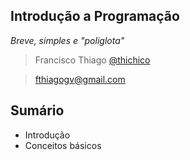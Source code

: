 ## Introdução a Programação

*Breve, simples e "poliglota"*

> Francisco Thiago <a href="https://thichico.github.io"> @thichico </a>

> fthiagogv@gmail.com


## Sumário

* Introdução
* Conceitos básicos
